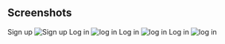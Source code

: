 ## Screenshots

Sign up ![Sign up](https://i.postimg.cc/cHKX87Jt/Whats-App-Image-2020-12-18-at-1-44-54-AM.jpg)
Log in ![log in](https://i.postimg.cc/cHKX87Jt/Whats-App-Image-2020-12-18-at-1-44-54-AM.jpg)
Log in ![log in](https://i.postimg.cc/cHKX87Jt/Whats-App-Image-2020-12-18-at-1-44-54-AM.jpg)
Log in ![log in](https://i.postimg.cc/cHKX87Jt/Whats-App-Image-2020-12-18-at-1-44-54-AM.jpg)
